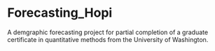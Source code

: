 # Forecasting_Hopi
A demgraphic forecasting project for partial completion of a graduate certificate in quantitative methods from the University of Washington.
